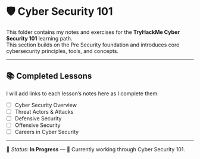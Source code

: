 # 🛡️ Cyber Security 101

This folder contains my notes and exercises for the **TryHackMe Cyber Security 101** learning path.  
This section builds on the Pre Security foundation and introduces core cybersecurity principles, tools, and concepts.

---

## 📚 Completed Lessons

I will add links to each lesson’s notes here as I complete them:

- [ ] Cyber Security Overview  
- [ ] Threat Actors & Attacks  
- [ ] Defensive Security  
- [ ] Offensive Security  
- [ ] Careers in Cyber Security  

---

📌 *Status:* **In Progress** — 🚧 Currently working through Cyber Security 101.

